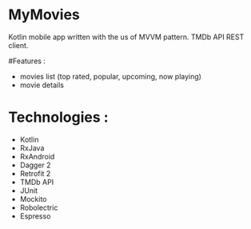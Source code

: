# MyMovies
Kotlin mobile app written with the us of MVVM pattern. TMDb API REST client. 


#Features : 
- movies list (top rated, popular, upcoming, now playing)
- movie details

# Technologies : 
- Kotlin
- RxJava
- RxAndroid
- Dagger 2
- Retrofit 2
- TMDb API
- JUnit
- Mockito
- Robolectric
- Espresso


